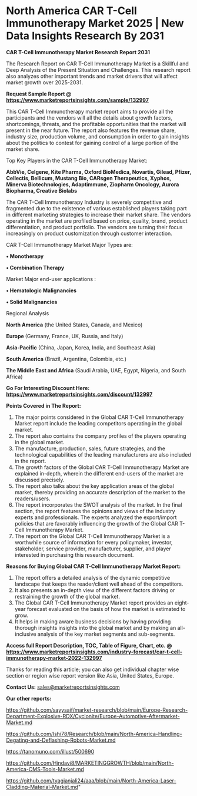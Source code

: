 # North America CAR T-Cell Immunotherapy Market 2025 | New Data Insights Research By 2031

<strong>CAR T-Cell Immunotherapy Market Research Report 2031</strong>

The Research Report on CAR T-Cell Immunotherapy Market is a Skillful and Deep Analysis of the Present Situation and Challenges. This research report also analyzes other important trends and market drivers that will affect market growth over 2025-2031.

<strong>Request Sample Report @ <a href=https://www.marketreportsinsights.com/sample/132997>https://www.marketreportsinsights.com/sample/132997</a></strong>

This CAR T-Cell Immunotherapy market report aims to provide all the participants and the vendors will all the details about growth factors, shortcomings, threats, and the profitable opportunities that the market will present in the near future. The report also features the revenue share, industry size, production volume, and consumption in order to gain insights about the politics to contest for gaining control of a large portion of the market share.

Top Key Players in the CAR T-Cell Immunotherapy Market:

<strong>AbbVie, Celgene, Kite Pharma, Oxford BioMedica, Novartis, Gilead, Pfizer, Cellectis, Bellicum, Mustang Bio, CARsgen Therapeutics, Xyphos, Minerva Biotechnologies, Adaptimmune, Ziopharm Oncology, Aurora Biopharma, Creative Biolabs</strong>

The CAR T-Cell Immunotherapy Industry is severely competitive and fragmented due to the existence of various established players taking part in different marketing strategies to increase their market share. The vendors operating in the market are profiled based on price, quality, brand, product differentiation, and product portfolio. The vendors are turning their focus increasingly on product customization through customer interaction.

CAR T-Cell Immunotherapy Market Major Types are:

<strong>• Monotherapy

• Combination Therapy</strong>

Market Major end-user applications :

<strong>• Hematologic Malignancies

• Solid Malignancies</strong>

Regional Analysis

</u><strong><b>North America</b></strong> (the United States, Canada, and Mexico)

<strong><b>Europe </b></strong>(Germany, France, UK, Russia, and Italy)

<strong><b>Asia-Pacific</b></strong> (China, Japan, Korea, India, and Southeast Asia)

<strong><b>South America</b></strong> (Brazil, Argentina, Colombia, etc.)

<strong><b>The Middle East and Africa</b></strong> (Saudi Arabia, UAE, Egypt, Nigeria, and South Africa)

<strong>Go For Interesting Discount Here: <a href=https://www.marketreportsinsights.com/discount/132997>https://www.marketreportsinsights.com/discount/132997</a></strong>

<strong>Points Covered in The Report:</strong>
<ol>
  <li>The major points considered in the Global CAR T-Cell Immunotherapy Market report include the leading competitors operating in the global market.</li>
  <li>The report also contains the company profiles of the players operating in the global market.</li>
  <li>The manufacture, production, sales, future strategies, and the technological capabilities of the leading manufacturers are also included in the report.</li>
  <li>The growth factors of the Global CAR T-Cell Immunotherapy Market are explained in-depth, wherein the different end-users of the market are discussed precisely.</li>
  <li>The report also talks about the key application areas of the global market, thereby providing an accurate description of the market to the readers/users.</li>
  <li>The report incorporates the SWOT analysis of the market. In the final section, the report features the opinions and views of the industry experts and professionals. The experts analyzed the export/import policies that are favorably influencing the growth of the Global CAR T-Cell Immunotherapy Market.</li>
  <li>The report on the Global CAR T-Cell Immunotherapy Market is a worthwhile source of information for every policymaker, investor, stakeholder, service provider, manufacturer, supplier, and player interested in purchasing this research document.</li>
</ol>
<strong>Reasons for Buying Global CAR T-Cell Immunotherapy Market Report:</strong>

<ol>
  <li>The report offers a detailed analysis of the dynamic competitive landscape that keeps the reader/client well ahead of the competitors.</li>
  <li>It also presents an in-depth view of the different factors driving or restraining the growth of the global market.</li>
  <li>The Global CAR T-Cell Immunotherapy Market report provides an eight-year forecast evaluated on the basis of how the market is estimated to grow.</li>
  <li>It helps in making aware business decisions by having providing thorough insights insights into the global market and by making an all-inclusive analysis of the key market segments and sub-segments.</li>
</ol>
<strong>Access full Report Description, TOC, Table of Figure, Chart, etc. @ <a href=https://www.marketreportsinsights.com/industry-forecast/car-t-cell-immunotherapy-market-2022-132997>https://www.marketreportsinsights.com/industry-forecast/car-t-cell-immunotherapy-market-2022-132997</a></strong>


Thanks for reading this article; you can also get individual chapter wise section or region wise report version like Asia, United States, Europe.

<strong>Contact Us:</strong>
sales@marketreportsinsights.com

<strong>Our other reports:</strong>

<a href=https://github.com/sayysaif/market-research/blob/main/Europe-Research-Department-Explosive-RDX/Cyclonite/Europe-Automotive-Aftermarket-Market.md>https://github.com/sayysaif/market-research/blob/main/Europe-Research-Department-Explosive-RDX/Cyclonite/Europe-Automotive-Aftermarket-Market.md</a>

<a href=https://github.com/Ishi78/Research/blob/main/North-America-Handling-Degating-and-Deflashing-Robots-Market.md>https://github.com/Ishi78/Research/blob/main/North-America-Handling-Degating-and-Deflashing-Robots-Market.md</a>

<a href=https://tanomuno.com/illust/500690>https://tanomuno.com/illust/500690</a>

<a href=https://github.com/Hindavi8/MARKETINGGROWTH/blob/main/North-America-CMS-Tools-Market.md>https://github.com/Hindavi8/MARKETINGGROWTH/blob/main/North-America-CMS-Tools-Market.md</a>

<a href=https://github.com/tyagianjali24/aaa/blob/main/North-America-Laser-Cladding-Material-Market.md>https://github.com/tyagianjali24/aaa/blob/main/North-America-Laser-Cladding-Material-Market.md</a>"
